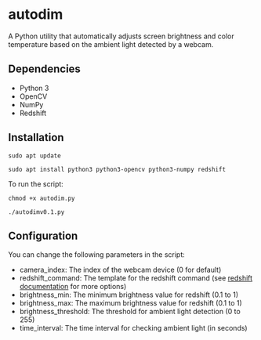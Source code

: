# autodim

A Python utility that automatically adjusts screen brightness and color temperature based on the ambient light detected by a webcam.

## Dependencies

- Python 3
- OpenCV
- NumPy
- Redshift

## Installation

```sudo apt update```

```sudo apt install python3 python3-opencv python3-numpy redshift```


To run the script:

```chmod +x autodim.py```

```./autodimv0.1.py```

## Configuration

You can change the following parameters in the script:

- camera_index: The index of the webcam device (0 for default)
- redshift_command: The template for the redshift command (see [redshift documentation](https://github.com/jonls/redshift/blob/master/README.md) for more options)
- brightness_min: The minimum brightness value for redshift (0.1 to 1)
- brightness_max: The maximum brightness value for redshift (0.1 to 1)
- brightness_threshold: The threshold for ambient light detection (0 to 255)
- time_interval: The time interval for checking ambient light (in seconds)
